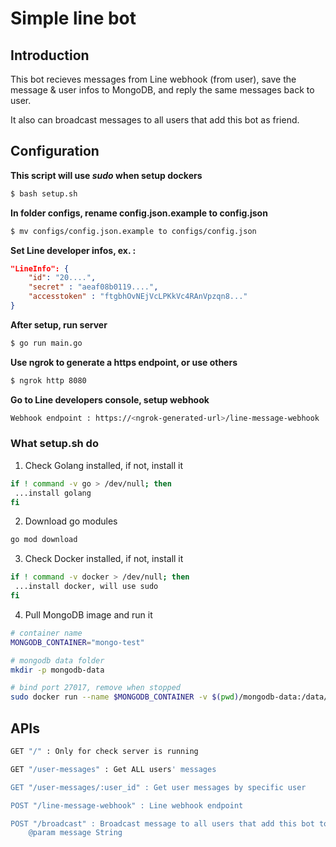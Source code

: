# Simple line bot

## Introduction
This bot recieves messages from Line webhook (from user), save the message & user infos to MongoDB, and reply the same messages back to user.

It also can broadcast messages to all users that add this bot as friend.

## Configuration
**This script will use *sudo* when setup dockers**
```sh
$ bash setup.sh
```

**In folder configs, rename config.json.example to config.json**
```sh
$ mv configs/config.json.example to configs/config.json
```

**Set Line developer infos, ex. :**
```json
"LineInfo": {
    "id": "20....",
    "secret" : "aeaf08b0119....",
    "accesstoken" : "ftgbhOvNEjVcLPKkVc4RAnVpzqn8..."
}
```

**After setup, run server**
```sh
$ go run main.go
```

**Use ngrok to generate a https endpoint, or use others**
```sh
$ ngrok http 8080
```

**Go to Line developers console, setup webhook**
```sh
Webhook endpoint : https://<ngrok-generated-url>/line-message-webhook
```

### What setup.sh do
1. Check Golang installed, if not, install it
```sh
if ! command -v go > /dev/null; then
 ...install golang
fi
```
2. Download go modules
```sh
go mod download
```
3. Check Docker installed, if not, install it
```sh
if ! command -v docker > /dev/null; then
 ...install docker, will use sudo
fi
```
4. Pull MongoDB image and run it
```sh
# container name
MONGODB_CONTAINER="mongo-test" 

# mongodb data folder
mkdir -p mongodb-data 

# bind port 27017, remove when stopped
sudo docker run --name $MONGODB_CONTAINER -v $(pwd)/mongodb-data:/data/db -d -p 27017:27017 --rm mongo:4.4
```

## APIs
```sh
GET "/" : Only for check server is running

GET "/user-messages" : Get ALL users' messages

GET "/user-messages/:user_id" : Get user messages by specific user

POST "/line-message-webhook" : Line webhook endpoint

POST "/broadcast" : Broadcast message to all users that add this bot to friend
    @param message String
```